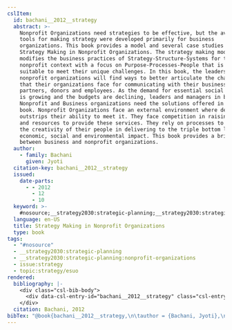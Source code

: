 ```yaml
---
cslItem:
  id: bachani__2012__strategy
  abstract: >-
    Nonprofit Organizations need strategies to be effective, but the available
    tools for making strategy were developed primarily for business
    organizations. This book provides a model and several case studies for
    Strategy Making in Nonprofit Organizations. The strategy making model
    modifies the business practices of Strategy-Structure-Systems for the
    nonprofit context with a focus on Purpose-Processes-People that is more
    suitable to meet their unique challenges. In this book, the leaders of
    nonprofit organizations will find ways to better articulate the challenges
    that their organizations face for communicating with their business
    partners, donors and employees. As the demand for essential social services
    is growing and the budgets are declining, leaders and managers in both
    Nonprofit and Business organizations need the solutions offered in this
    book. Nonprofit Organizations face an external environment where demand
    outstrips their ability to meet it. They face competition in raising funds
    and resources to provide these services. They rely on processes to harness
    the creativity of their people in delivering to the triple bottom line of
    economic, social and environmental impact. This book provides a bridge
    between business and nonprofit organizations.
  author:
    - family: Bachani
      given: Jyoti
  citation-key: bachani__2012__strategy
  issued:
    date-parts:
      - - 2012
        - 12
        - 10
  keyword: >-
    #nosource;__strategy2030:strategic-planning;__strategy2030:strategic-planning:nonprofit-organizations;collection::strategy::esuo
  language: en-US
  title: Strategy Making in Nonprofit Organizations
  type: book
tags:
  - "#nosource"
  - __strategy2030:strategic-planning
  - __strategy2030:strategic-planning:nonprofit-organizations
  - issue:strategy
  - topic:strategy/esuo
rendered:
  bibliography: |-
    <div class="csl-bib-body">
      <div data-csl-entry-id="bachani__2012__strategy" class="csl-entry">Bachani, J. 2012 <i>Strategy Making in Nonprofit Organizations</i>.</div>
    </div>
  citation: Bachani, 2012
bibTex: "@book{bachani__2012__strategy,\n\tauthor = {Bachani, Jyoti},\n\tyear = {2012},\n\tmonth = {dec 10},\n\ttitle = {Strategy {Making} in {Nonprofit} {Organizations}},\n}\n\n"
---
```

